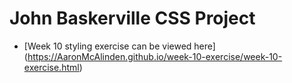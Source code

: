 John Baskerville CSS Project
========================   


+ [Week 10 styling exercise can be viewed here] (https://AaronMcAlinden.github.io/week-10-exercise/week-10-exercise.html)
